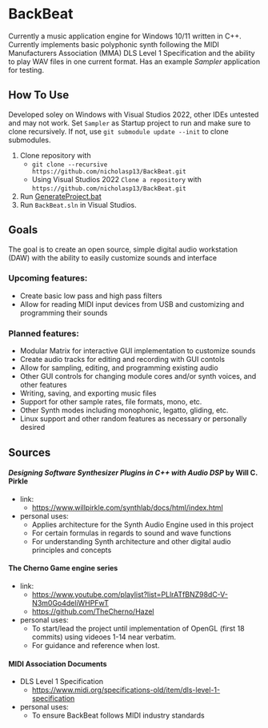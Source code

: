 # BackBeat
Currently a music application engine for Windows 10/11 written in C++.
Currently implements basic polyphonic synth following the MIDI Manufacturers Association (MMA) DLS Level 1 Specification and the ability to play WAV files in one current format.
Has an example _Sampler_ application for testing.

## How To Use
Developed soley on Windows with Visual Studios 2022, other IDEs untested and may not work. Set `Sampler` as Startup project to run and make sure to clone recursively. If not, use `git submodule update --init` to clone submodules.
1. Clone repository with
	- `git clone --recursive https://github.com/nicholasp13/BackBeat.git`
 	- Using Visual Studios 2022 `Clone a repository` with `https://github.com/nicholasp13/BackBeat.git`
2. Run [GenerateProject.bat](https://github.com/nicholasp13/BackBeat/blob/main/GenerateProject.bat)
3. Run `BackBeat.sln` in Visual Studios.

## Goals
The goal is to create an open source, simple digital audio workstation (DAW) with the ability to easily customize sounds and interface
### Upcoming features:
- Create basic low pass and high pass filters
- Allow for reading MIDI input devices from USB and customizing and programming their sounds
### Planned features:
- Modular Matrix for interactive GUI implementation to customize sounds
- Create audio tracks for editing and recording with GUI contols
- Allow for sampling, editing, and programming existing audio 
- Other GUI controls for changing module cores and/or synth voices, and other features
- Writing, saving, and exporting music files
- Support for other sample rates, file formats, mono, etc.
- Other Synth modes including monophonic, legatto, gliding, etc.
- Linux support and other random features as necessary or personally desired

## Sources
#### _Designing Software Synthesizer Plugins in C++ with Audio DSP_ by Will C. Pirkle
- link:
  	* https://www.willpirkle.com/synthlab/docs/html/index.html
 - personal uses:
 	* Applies architecture for the Synth Audio Engine used in this project
	* For certain formulas in regards to sound and wave functions
 	* For understanding Synth architecture and other digital audio principles and concepts	 	 	
#### The Cherno Game engine series
- link: 
	* https://www.youtube.com/playlist?list=PLlrATfBNZ98dC-V-N3m0Go4deliWHPFwT
	* https://github.com/TheCherno/Hazel
- personal uses:
	* To start/lead the project until implementation of OpenGL (first 18 commits) using videoes 1-14 near verbatim.
	* For guidance and reference when lost.
#### MIDI Association Documents
- DLS Level 1 Specification
  	* https://www.midi.org/specifications-old/item/dls-level-1-specification
- personal uses:
  	* To ensure BackBeat follows MIDI industry standards
